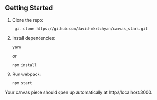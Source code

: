 ## Getting Started

1.  Clone the repo:

         git clone https://github.com/david-mkrtchyan/canvas_stars.git

2.  Install dependencies:

        yarn

    or

        npm install

3.  Run webpack:

        npm start

Your canvas piece should open up automatically at http://localhost:3000.

